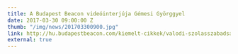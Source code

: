 ```yaml
---
title: A Budapest Beacon videóinterjúja Gémesi Györggyel
date: 2017-03-30 09:00:00 Z
thumb: "/img/news/201703300900.jpg"
link: http://hu.budapestbeacon.com/kiemelt-cikkek/valodi-szolasszabadsagra-tarsadalmi-parbeszedre-jobb-es-baloldali-ertekek-populizmustol-valo-megtisztitasara-van-szukseg-gemesi-gyorgyot-faggattuk-partjarol-az-uj-kezdetrol/
external: true
---
```


